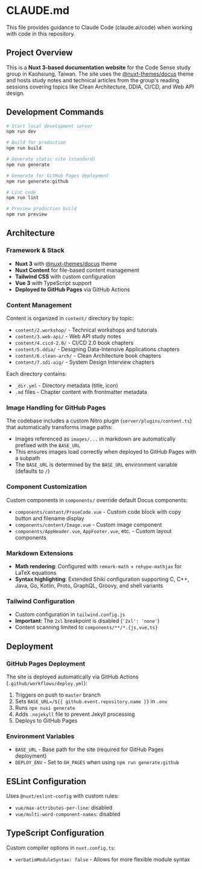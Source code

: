 # CLAUDE.md

This file provides guidance to Claude Code (claude.ai/code) when working with code in this repository.

## Project Overview

This is a **Nuxt 3-based documentation website** for the Code Sense study group in Kaohsiung, Taiwan. The site uses the [@nuxt-themes/docus](https://docus.dev) theme and hosts study notes and technical articles from the group's reading sessions covering topics like Clean Architecture, DDIA, CI/CD, and Web API design.

## Development Commands

```bash
# Start local development server
npm run dev

# Build for production
npm run build

# Generate static site (standard)
npm run generate

# Generate for GitHub Pages deployment
npm run generate:github

# Lint code
npm run lint

# Preview production build
npm run preview
```

## Architecture

### Framework & Stack
- **Nuxt 3** with [@nuxt-themes/docus](https://docus.dev) theme
- **Nuxt Content** for file-based content management
- **Tailwind CSS** with custom configuration
- **Vue 3** with TypeScript support
- **Deployed to GitHub Pages** via GitHub Actions

### Content Management
Content is organized in `content/` directory by topic:
- `content/2.workshop/` - Technical workshops and tutorials
- `content/3.web-api/` - Web API study notes
- `content/4.cicd-2.0/` - CI/CD 2.0 book chapters
- `content/5.ddia/` - Designing Data-Intensive Applications chapters
- `content/6.clean-arch/` - Clean Architecture book chapters
- `content/7.sdi-aig/` - System Design Interview chapters

Each directory contains:
- `_dir.yml` - Directory metadata (title, icon)
- `.md` files - Chapter content with frontmatter metadata

### Image Handling for GitHub Pages
The codebase includes a custom Nitro plugin (`server/plugins/content.ts`) that automatically transforms image paths:
- Images referenced as `images/...` in markdown are automatically prefixed with the `BASE_URL`
- This ensures images load correctly when deployed to GitHub Pages with a subpath
- The `BASE_URL` is determined by the `BASE_URL` environment variable (defaults to `/`)

### Component Customization
Custom components in `components/` override default Docus components:
- `components/content/ProseCode.vue` - Custom code block with copy button and filename display
- `components/content/Image.vue` - Custom image component
- `components/AppHeader.vue`, `AppFooter.vue`, etc. - Custom layout components

### Markdown Extensions
- **Math rendering**: Configured with `remark-math` + `rehype-mathjax` for LaTeX equations
- **Syntax highlighting**: Extended Shiki configuration supporting C, C++, Java, Go, Kotlin, Proto, GraphQL, Groovy, and shell variants

### Tailwind Configuration
- Custom configuration in `tailwind.config.js`
- **Important**: The `2xl` breakpoint is disabled (`'2xl': 'none'`)
- Content scanning limited to `components/**/*.{js,vue,ts}`

## Deployment

### GitHub Pages Deployment
The site is deployed automatically via GitHub Actions (`.github/workflows/deploy.yml`):
1. Triggers on push to `master` branch
2. Sets `BASE_URL=/${{ github.event.repository.name }}` in `.env`
3. Runs `npx nuxi generate`
4. Adds `.nojekyll` file to prevent Jekyll processing
5. Deploys to GitHub Pages

### Environment Variables
- `BASE_URL` - Base path for the site (required for GitHub Pages deployment)
- `DEPLOY_ENV` - Set to `GH_PAGES` when using `npm run generate:github`

## ESLint Configuration
Uses `@nuxt/eslint-config` with custom rules:
- `vue/max-attributes-per-line`: disabled
- `vue/multi-word-component-names`: disabled

## TypeScript Configuration
Custom compiler options in `nuxt.config.ts`:
- `verbatimModuleSyntax: false` - Allows for more flexible module syntax
